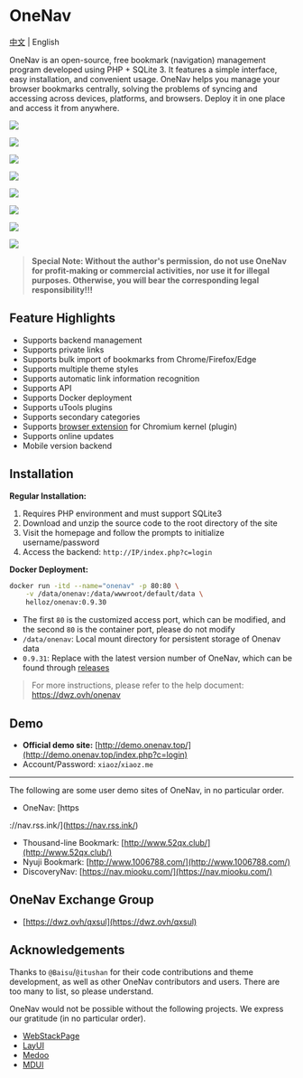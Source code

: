 # OneNav

[中文](./README.md) | English

OneNav is an open-source, free bookmark (navigation) management program developed using PHP + SQLite 3. It features a simple interface, easy installation, and convenient usage. OneNav helps you manage your browser bookmarks centrally, solving the problems of syncing and accessing across devices, platforms, and browsers. Deploy it in one place and access it from anywhere.

![](https://i.bmp.ovh/imgs/2020/12/40f222b7da7a89c9.png)

![](https://i.bmp.ovh/imgs/2021/04/5c46f84f158d8d3a.png)

![](https://img.rss.ink/imgs/2022/03/cba9f1946776a8f0.png)

![](https://img.rss.ink/imgs/2022/03/4b1d6c95484e69bc.png)

![](https://img.rss.ink/imgs/2022/06/08/401b42279dd971f0.png)

![](https://img.rss.ink/imgs/2022/06/07/1a2f6c3f81b64f6a.png)

![](https://img.rss.ink/imgs/2022/06/06/172432e9d3564113.png)

![](https://i.bmp.ovh/imgs/2020/12/abba0af566f3c16a.png)

> **Special Note: Without the author's permission, do not use OneNav for profit-making or commercial activities, nor use it for illegal purposes. Otherwise, you will bear the corresponding legal responsibility!!!**

## Feature Highlights

* Supports backend management
* Supports private links
* Supports bulk import of bookmarks from Chrome/Firefox/Edge
* Supports multiple theme styles
* Supports automatic link information recognition
* Supports API
* Supports Docker deployment
* Supports uTools plugins
* Supports secondary categories
* Supports [browser extension](https://dwz.ovh/4kxn2) for Chromium kernel (plugin)
* Supports online updates
* Mobile version backend

## Installation

**Regular Installation:**

1. Requires PHP environment and must support SQLite3
2. Download and unzip the source code to the root directory of the site
3. Visit the homepage and follow the prompts to initialize username/password
4. Access the backend: `http://IP/index.php?c=login`

**Docker Deployment:**

```bash
docker run -itd --name="onenav" -p 80:80 \
    -v /data/onenav:/data/wwwroot/default/data \
    helloz/onenav:0.9.30
```
* The first `80` is the customized access port, which can be modified, and the second `80` is the container port, please do not modify
* `/data/onenav`: Local mount directory for persistent storage of Onenav data
* `0.9.31`: Replace with the latest version number of OneNav, which can be found through [releases](https://github.com/helloxz/onenav/releases)

> For more instructions, please refer to the help document: https://dwz.ovh/onenav

## Demo

* **Official demo site:** [http://demo.onenav.top/](http://demo.onenav.top/index.php?c=login)
* Account/Password: `xiaoz`/`xiaoz.me`

___

The following are some user demo sites of OneNav, in no particular order.

* OneNav: [https

://nav.rss.ink/](https://nav.rss.ink/)
* Thousand-line Bookmark: [http://www.52qx.club/](http://www.52qx.club/)
* Nyuji Bookmark: [http://www.1006788.com/](http://www.1006788.com/)
* DiscoveryNav: [https://nav.miooku.com/](https://nav.miooku.com/)

## OneNav Exchange Group

* [https://dwz.ovh/qxsul](https://dwz.ovh/qxsul)

## Acknowledgements

Thanks to `@Baisu`/`@itushan` for their code contributions and theme development, as well as other OneNav contributors and users. There are too many to list, so please understand.

OneNav would not be possible without the following projects. We express our gratitude (in no particular order).

* [WebStackPage](https://github.com/WebStackPage/WebStackPage.github.io)
* [LayUI](https://github.com/sentsin/layui)
* [Medoo](https://github.com/catfan/Medoo)
* [MDUI](https://github.com/zdhxiong/mdui)
